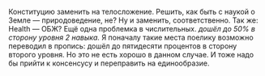 Конституцию заменить на телосложение.
Решить, как быть с наукой о Земле — природоведение, не? Ну и заменить, соответственно.
Так же: Health — ОБЖ?
<empty-line>
Ещё одна проблемка в числительных.
<i>дошёл до 50% в сторону уровня 2 навыка.</i>
Я поначалу такие места поелику возможно переводил в пропись: дошёл до пятидесяти процентов в сторону второго уровня. Но это не есть хорошо в данном случае. И тоже надо бы прийти к консенсусу и переправить на единообразие.
<empty-line>